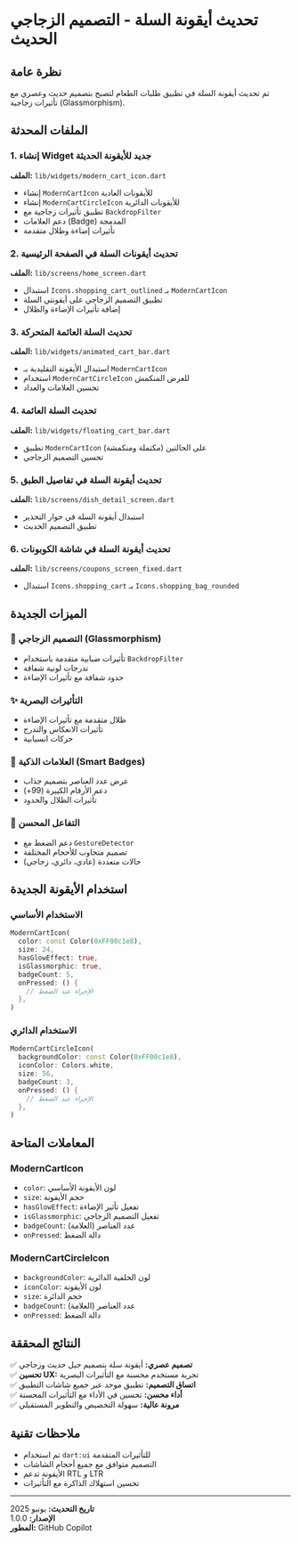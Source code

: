 # تحديث أيقونة السلة - التصميم الزجاجي الحديث

## نظرة عامة
تم تحديث أيقونة السلة في تطبيق طلبات الطعام لتصبح بتصميم حديث وعصري مع تأثيرات زجاجية (Glassmorphism).

## الملفات المحدثة

### 1. إنشاء Widget جديد للأيقونة الحديثة
**الملف:** `lib/widgets/modern_cart_icon.dart`
- إنشاء `ModernCartIcon` للأيقونات العادية
- إنشاء `ModernCartCircleIcon` للأيقونات الدائرية
- تطبيق تأثيرات زجاجية مع `BackdropFilter`
- دعم العلامات (Badge) المدمجة
- تأثيرات إضاءة وظلال متقدمة

### 2. تحديث أيقونات السلة في الصفحة الرئيسية
**الملف:** `lib/screens/home_screen.dart`
- استبدال `Icons.shopping_cart_outlined` بـ `ModernCartIcon`
- تطبيق التصميم الزجاجي على أيقونتي السلة
- إضافة تأثيرات الإضاءة والظلال

### 3. تحديث السلة العائمة المتحركة
**الملف:** `lib/widgets/animated_cart_bar.dart`
- استبدال الأيقونة التقليدية بـ `ModernCartIcon`
- استخدام `ModernCartCircleIcon` للعرض المنكمش
- تحسين العلامات والعداد

### 4. تحديث السلة العائمة
**الملف:** `lib/widgets/floating_cart_bar.dart`
- تطبيق `ModernCartIcon` على الحالتين (مكتملة ومنكمشة)
- تحسين التصميم الزجاجي

### 5. تحديث أيقونة السلة في تفاصيل الطبق
**الملف:** `lib/screens/dish_detail_screen.dart`
- استبدال أيقونة السلة في حوار التحذير
- تطبيق التصميم الحديث

### 6. تحديث أيقونة السلة في شاشة الكوبونات
**الملف:** `lib/screens/coupons_screen_fixed.dart`
- استبدال `Icons.shopping_cart` بـ `Icons.shopping_bag_rounded`

## الميزات الجديدة

### 🎨 التصميم الزجاجي (Glassmorphism)
- تأثيرات ضبابية متقدمة باستخدام `BackdropFilter`
- تدرجات لونية شفافة
- حدود شفافة مع تأثيرات الإضاءة

### ✨ التأثيرات البصرية
- ظلال متقدمة مع تأثيرات الإضاءة
- تأثيرات الانعكاس والتدرج
- حركات انسيابية

### 🔢 العلامات الذكية (Smart Badges)
- عرض عدد العناصر بتصميم جذاب
- دعم الأرقام الكبيرة (99+)
- تأثيرات الظلال والحدود

### 🎯 التفاعل المحسن
- دعم الضغط مع `GestureDetector`
- تصميم متجاوب للأحجام المختلفة
- حالات متعددة (عادي، دائري، زجاجي)

## استخدام الأيقونة الجديدة

### الاستخدام الأساسي
```dart
ModernCartIcon(
  color: const Color(0xFF00c1e8),
  size: 24,
  hasGlowEffect: true,
  isGlassmorphic: true,
  badgeCount: 5,
  onPressed: () {
    // الإجراء عند الضغط
  },
)
```

### الاستخدام الدائري
```dart
ModernCartCircleIcon(
  backgroundColor: const Color(0xFF00c1e8),
  iconColor: Colors.white,
  size: 56,
  badgeCount: 3,
  onPressed: () {
    // الإجراء عند الضغط
  },
)
```

## المعاملات المتاحة

### ModernCartIcon
- `color`: لون الأيقونة الأساسي
- `size`: حجم الأيقونة
- `hasGlowEffect`: تفعيل تأثير الإضاءة
- `isGlassmorphic`: تفعيل التصميم الزجاجي
- `badgeCount`: عدد العناصر (العلامة)
- `onPressed`: دالة الضغط

### ModernCartCircleIcon
- `backgroundColor`: لون الخلفية الدائرية
- `iconColor`: لون الأيقونة
- `size`: حجم الدائرة
- `badgeCount`: عدد العناصر (العلامة)
- `onPressed`: دالة الضغط

## النتائج المحققة

✅ **تصميم عصري:** أيقونة سلة بتصميم جيل حديث وزجاجي  
✅ **تحسين UX:** تجربة مستخدم محسنة مع التأثيرات البصرية  
✅ **اتساق التصميم:** تطبيق موحد عبر جميع شاشات التطبيق  
✅ **أداء محسن:** تحسين في الأداء مع التأثيرات المحسنة  
✅ **مرونة عالية:** سهولة التخصيص والتطوير المستقبلي  

## ملاحظات تقنية

- تم استخدام `dart:ui` للتأثيرات المتقدمة
- التصميم متوافق مع جميع أحجام الشاشات
- الأيقونة تدعم RTL و LTR
- تحسين استهلاك الذاكرة مع التأثيرات

---

**تاريخ التحديث:** يونيو 2025  
**الإصدار:** 1.0.0  
**المطور:** GitHub Copilot  
